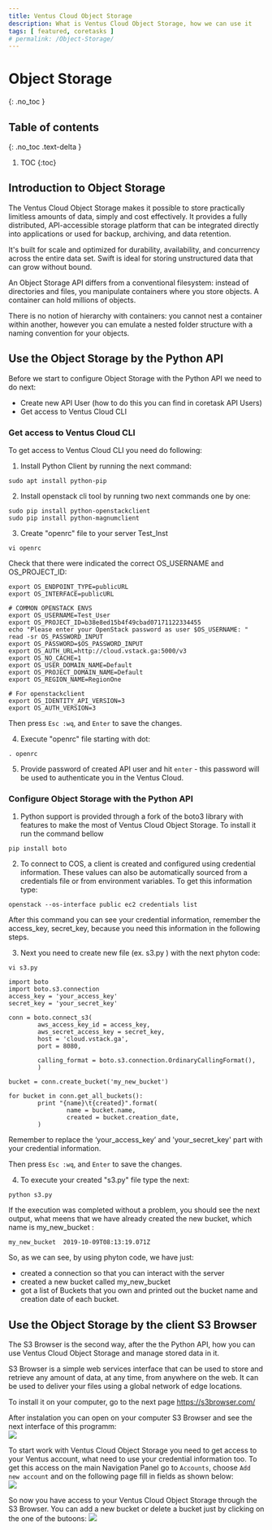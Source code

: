 ```yaml
---
title: Ventus Cloud Object Storage
description: What is Ventus Cloud Object Storage, how we can use it
tags: [ featured, coretasks ]
# permalink: /Object-Storage/
---
```

# Object Storage
{: .no_toc }

## Table of contents
{: .no_toc .text-delta }

1. TOC
{:toc}

## Introduction to Object Storage

The Ventus Cloud Object Storage makes it possible to store practically limitless amounts of data, simply and cost effectively. It provides a fully distributed, API-accessible storage platform that can be integrated directly into applications or used for backup, archiving, and data retention.

It's built for scale and optimized for durability, availability, and concurrency across the entire data set. Swift is ideal for storing unstructured data that can grow without bound.

An Object Storage API differs from a conventional filesystem: instead of directories and files, you manipulate containers where you store objects. A container can hold millions of objects.

There is no notion of hierarchy with containers: you cannot nest a container within another, however you can emulate a nested folder structure with a naming convention for your objects. 

## Use the Object Storage by the Python API

Before we start to configure Object Storage with the Python API we need to do next:
- Create new API User (how to do this you can find in coretask API Users)
- Get access to Ventus Cloud CLI  

### Get access to Ventus Cloud CLI

To get access to Ventus Cloud CLI you need do following:

1) Install Python Client by running the next command:

```
sudo apt install python-pip
```

2) Install openstack cli tool by running two next commands one by one: 

```
sudo pip install python-openstackclient
sudo pip install python-magnumclient
```

3) Create "openrc" file to your server Test_Inst 

```
vi openrc
```

Сheck that there were indicated the correct OS_USERNAME and  OS_PROJECT_ID:

```
export OS_ENDPOINT_TYPE=publicURL
export OS_INTERFACE=publicURL

# COMMON OPENSTACK ENVS
export OS_USERNAME=Test_User
export OS_PROJECT_ID=b38e8ed15b4f49cbad07171122334455
echo "Please enter your OpenStack password as user $OS_USERNAME: "
read -sr OS_PASSWORD_INPUT
export OS_PASSWORD=$OS_PASSWORD_INPUT
export OS_AUTH_URL=http://cloud.vstack.ga:5000/v3
export OS_NO_CACHE=1
export OS_USER_DOMAIN_NAME=Default
export OS_PROJECT_DOMAIN_NAME=Default
export OS_REGION_NAME=RegionOne

# For openstackclient
export OS_IDENTITY_API_VERSION=3
export OS_AUTH_VERSION=3
```
Then press `Esc :wq`, and `Enter` to save the changes.

4) Execute "openrc" file starting with dot:

```
. openrc
```

5) Provide password of created API user and hit `enter` - this password will be used to authenticate you in the Ventus Cloud.


### Configure Object Storage with the Python API

1) Python support is provided through a fork of the boto3 library with features to make the most of Ventus Cloud Object Storage. To install it 
run the command bellow
```
pip install boto
```
2) To connect to COS, a client is created and configured using credential information. These values can also be automatically sourced from a credentials file or from environment variables. To get this information type:
```
openstack --os-interface public ec2 credentials list
```
After this command you can see your credential information, remember the access_key, secret_key, because you need this information in the following steps.

3) Next you need to create new file (ex. s3.py ) with the next phyton code:
```
vi s3.py
```
```
import boto
import boto.s3.connection
access_key = 'your_access_key'
secret_key = 'your_secret_key'

conn = boto.connect_s3(
        aws_access_key_id = access_key,
        aws_secret_access_key = secret_key,
        host = 'cloud.vstack.ga',
        port = 8080,
        
        calling_format = boto.s3.connection.OrdinaryCallingFormat(),
        )

bucket = conn.create_bucket('my_new_bucket')

for bucket in conn.get_all_buckets():
        print "{name}\t{created}".format(
                name = bucket.name,
                created = bucket.creation_date,
        )

```
Remember to replace the ‘your_access_key’ and 'your_secret_key' part with your credential information.

Then press `Esc :wq`, and `Enter` to save the changes.

4) To execute your created "s3.py" file type the next:

```
python s3.py
```
If the execution was completed without a problem, you should see the next output, what meens that we have already created the new bucket, which name is my_new_bucket :
```
my_new_bucket  2019-10-09T08:13:19.071Z
```

So, as we can see, by using phyton code, we have just:

- created a connection so that you can interact with the server
- created a new bucket called my_new_bucket
- got a list of Buckets that you own and printed out the bucket name and creation date of each bucket.

## Use the Object Storage by the client S3 Browser

The S3 Browser is the second way, after the the Python API, how you can use  Ventus Cloud Object Storage and manage stored data in it.

S3 Browser is  a simple web services interface that can be used to store and retrieve any amount of data, at any time, from anywhere on the web.  It can be used to deliver your files using a global network of edge locations.

To install it on your computer, go to the next page <https://s3browser.com/>

After instalation you can open on your computer S3 Browser and see the next interface of this programm:  
![](../../assets/img/object-storage/1.png) 

To start work with Ventus Cloud Object Storage you need to get access to your Ventus account, what need to use your credential information too. To get this access on the main Navigation Panel go to  `Accounts`, choose `Add new account` and on the following page fill in fields as shown below:  
![](../../assets/img/object-storage/2.png)

So now you have access to your Ventus Cloud Object Storage through the S3 Browser. You can add a new bucket or delete a bucket just by clicking on the one of the butoons:
![](../../assets/img/object-storage/3.png)







